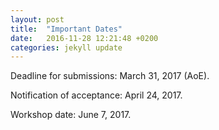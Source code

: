 ```yaml
---
layout: post
title:  "Important Dates"
date:   2016-11-28 12:21:48 +0200
categories: jekyll update
---
```


Deadline for submissions: March 31, 2017 (AoE).

Notification of acceptance: April 24, 2017.

Workshop date: June 7, 2017.